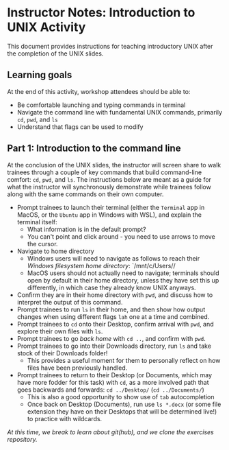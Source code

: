 # Instructor Notes: Introduction to UNIX Activity

This document provides instructions for teaching introductory UNIX after the completion of the UNIX slides.

## Learning goals

At the end of this activity, workshop attendees should be able to:

+ Be comfortable launching and typing commands in terminal
+ Navigate the command line with fundamental UNIX commands, primarily `cd`, `pwd`, and `ls`
+ Understand that flags can be used to modify 


## Part 1: Introduction to the command line

At the conclusion of the UNIX slides, the instructor will screen share to walk trainees through a couple of key commands that build command-line comfort: `cd`, `pwd`, and `ls`.
The instructions below are meant as a guide for what the instructor will synchronously demonstrate while trainees follow along with the same commands on their own computer.

+ Prompt trainees to launch their terminal (either the `Terminal` app in MacOS, or the `Ubuntu` app in Windows with WSL), and explain the terminal itself:
  + What information is in the default prompt? 
  + You can't point and click around - you need to use arrows to move the cursor.
+ Navigate to home directory
  + Windows users will need to navigate as follows to reach their _Windows filesystem home directory_: `/mnt/c/Users/<accountname>/
  + MacOS users should not actually need to navigate; terminals should open by default in their home directory, unless they have set this up differently, in which case they already know UNIX anyways.
+ Confirm they are in their home directory with `pwd`, and discuss how to interpret the output of this command.
+ Prompt trainees to run `ls` in their home, and then show how output changes when using different flags `lah` one at a time and combined.
+ Prompt trainees to `cd` onto their Desktop, confirm arrival with `pwd`, and explore their own files with `ls`.
+ Prompt trainees to go _back home_ with `cd ..`, and confirm with `pwd`.
+ Prompt trainees to go into their Downloads directory, run `ls` and take stock of their Downloads folder!
  + This provides a useful moment for them to personally reflect on how files have been previously handled.
+ Prompt trainees to return to their Desktop (or Documents, which may have more fodder for this task) with `cd`, as a more involved path that goes backwards and forwards: `cd ../Desktop/` (`cd ../Documents/`)
  + This is also a good opportunity to show use of `tab` autocompletion
  + Once back on Desktop (Documents), run use `ls *.docx` (or some file extension they have on their Desktops that will be determined live!) to practice with wildcards.

_At this time, we break to learn about git(hub), and we clone the exercises repository._ 


